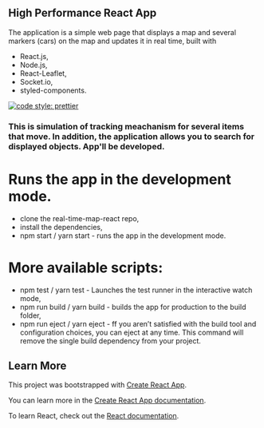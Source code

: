 ## High Performance React App


The application is a simple web page that displays a map and several markers (cars) on the map and updates it in real time, built with 
* React.js, 
* Node.js, 
* React-Leaflet,
* Socket.io, 
* styled-components. 


[![code style: prettier](https://img.shields.io/badge/code_style-prettier-ff69b4.svg?style=flat-square)](https://github.com/prettier/prettier)

### This is simulation of tracking meachanism for several items that move. In addition, the application allows you to search for displayed objects. App'll be developed.

# Runs the app in the development mode.<br />

* clone the real-time-map-react repo,
* install the dependencies,
* npm start / yarn start - runs the app in the development mode.


# More available scripts: 

* npm test / yarn test - Launches the test runner in the interactive watch mode,
* npm run build / yarn build - builds the app for production to the build folder,
* npm run eject / yarn eject - ff you aren’t satisfied with the build tool and configuration choices, you can eject at any time. This command will remove the single build dependency from your project.




## Learn More
This project was bootstrapped with [Create React App](https://github.com/facebook/create-react-app).

You can learn more in the [Create React App documentation](https://facebook.github.io/create-react-app/docs/getting-started).

To learn React, check out the [React documentation](https://reactjs.org/).


